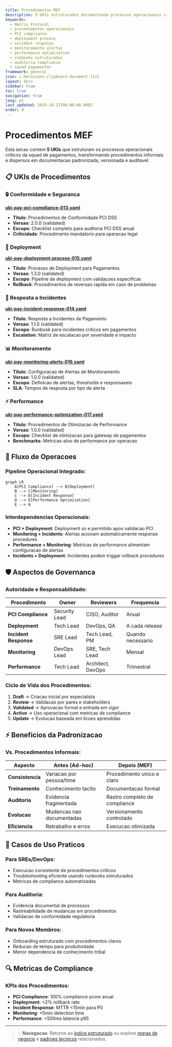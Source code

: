 ```yaml
---
title: Procedimentos MEF
description: 5 UKIs estruturados documentando processos operacionais criticos da squad de pagamentos, demonstrando padronizacao e rastreabilidade
keywords:
  - Matrix Protocol
  - procedimentos operacionais
  - PCI compliance
  - deployment process
  - incident response
  - monitoramento alertas
  - performance optimization
  - runbooks estruturados
  - auditoria compliance
  - squad pagamentos
framework: general
icon: i-heroicons-clipboard-document-list
layout: docs
sidebar: true
toc: true
navigation: true
lang: pt
last_updated: 2025-10-21T00:00:00.000Z
order: 0
---
```

# Procedimentos MEF

Esta secao contem **5 UKIs** que estruturam os processos operacionais criticos da squad de pagamentos, transformando procedimentos informais e dispersos em documentacao padronizada, versionada e auditavel.

## 📋 UKIs de Procedimentos

### 🔒 Conformidade e Seguranca
**[uki-pay-pci-compliance-013.yaml](uki-pay-pci-compliance-013)**
- **Titulo**: Procedimentos de Conformidade PCI DSS
- **Versao**: 2.0.0 (validated)
- **Escopo**: Checklist completo para auditoria PCI DSS anual
- **Criticidade**: Procedimento mandatorio para operacao legal

### 🚀 Deployment
**[uki-pay-deployment-process-015.yaml](uki-pay-deployment-process-015)**
- **Titulo**: Processo de Deployment para Pagamentos
- **Versao**: 1.3.0 (validated)
- **Escopo**: Pipeline de deployment com validacoes especificas
- **Rollback**: Procedimentos de reversao rapida em caso de problemas

### 🚨 Resposta a Incidentes
**[uki-pay-incident-response-014.yaml](uki-pay-incident-response-014)**
- **Titulo**: Resposta a Incidentes de Pagamento
- **Versao**: 1.1.0 (validated)
- **Escopo**: Runbook para incidentes criticos em pagamentos
- **Escalation**: Matriz de escalacao por severidade e impacto

### 📊 Monitoramento
**[uki-pay-monitoring-alerts-016.yaml](uki-pay-monitoring-alerts-016)**
- **Titulo**: Configuracao de Alertas de Monitoramento
- **Versao**: 1.0.0 (validated)
- **Escopo**: Definicao de alertas, thresholds e responsaveis
- **SLA**: Tempos de resposta por tipo de alerta

### ⚡ Performance
**[uki-pay-performance-optimization-017.yaml](uki-pay-performance-optimization-017)**
- **Titulo**: Procedimentos de Otimizacao de Performance
- **Versao**: 1.0.0 (validated)
- **Escopo**: Checklist de otimizacao para gateway de pagamentos
- **Benchmarks**: Metricas-alvo de performance por operacao

## 🔄 Fluxo de Operacoes

### Pipeline Operacional Integrado:
```mermaid
graph LR
    A[PCI Compliance] --> B[Deployment]
    B --> C[Monitoring]
    C --> D[Incident Response]
    D --> E[Performance Optimization]
    E --> A
```

### Interdependencias Operacionais:
- **PCI + Deployment**: Deployment so e permitido apos validacao PCI
- **Monitoring + Incidents**: Alertas acionam automaticamente response procedures
- **Performance + Monitoring**: Metricas de performance alimentam configuracao de alertas
- **Incidents + Deployment**: Incidentes podem triggar rollback procedures

## 🛡️ Aspectos de Governanca

### Autoridade e Responsabilidade:
| Procedimento | Owner | Reviewers | Frequencia |
|-------------|-------|-----------|------------|
| **PCI Compliance** | Security Lead | CISO, Auditor | Anual |
| **Deployment** | Tech Lead | DevOps, QA | A cada release |
| **Incident Response** | SRE Lead | Tech Lead, PM | Quando necessario |
| **Monitoring** | DevOps Lead | SRE, Tech Lead | Mensal |
| **Performance** | Tech Lead | Architect, DevOps | Trimestral |

### Ciclo de Vida dos Procedimentos:
1. **Draft** → Criacao inicial por especialista
2. **Review** → Validacao por pares e stakeholders
3. **Validated** → Aprovacao formal e entrada em vigor
4. **Active** → Uso operacional com metricas de compliance
5. **Update** → Evolucao baseada em licoes aprendidas

## ⚡ Beneficios da Padronizacao

### Vs. Procedimentos Informais:
| Aspecto | Antes (Ad-hoc) | Depois (MEF) |
|---------|----------------|--------------|
| **Consistencia** | Variacao por pessoa/time | Procedimento unico e claro |
| **Treinamento** | Conhecimento tacito | Documentacao formal |
| **Auditoria** | Evidencia fragmentada | Rastro completo de compliance |
| **Evolucao** | Mudancas nao documentadas | Versionamento controlado |
| **Eficiencia** | Retrabalho e erros | Execucao otimizada |

## 🎯 Casos de Uso Praticos

### Para SREs/DevOps:
- Execucao consistente de procedimentos criticos
- Troubleshooting eficiente usando runbooks estruturados
- Metricas de compliance automatizadas

### Para Auditoria:
- Evidencia documental de processos
- Rastreabilidade de mudancas em procedimentos
- Validacao de conformidade regulatoria

### Para Novos Membros:
- Onboarding estruturado com procedimentos claros
- Reducao de tempo para produtividade
- Menor dependencia de conhecimento tribal

## 🔍 Metricas de Compliance

### KPIs dos Procedimentos:
- **PCI Compliance**: 100% compliance score anual
- **Deployment**: <2% rollback rate
- **Incident Response**: MTTR <15min para P0
- **Monitoring**: <5min detection time
- **Performance**: <500ms latencia p95

---

> 💡 **Navegacao**: Retorne ao [indice estruturado](../) ou explore [regras de negocio](../business-rules) e [padroes tecnicos](../technical-patterns) relacionados.